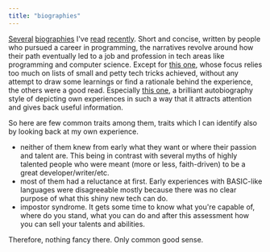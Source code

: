 ```yaml
---
title: "biographies"
---
```


[Several](http://www.pgbovine.net/how-i-learned-programming.htm) [biographies](http://mattdeboard.net/2011/11/23/how-i-became-a-programmer/) I've [read](https://www.kchodorow.com/blog/2010/11/30/how-i-became-a-programmer/) [recently](https://danluu.com/learning-to-program/). Short and concise, written by people who pursued a career in programming, the narratives revolve around how their path eventually led to a job and profession in tech areas like programming and computer science. Except for [this one](https://github.com/tarmstrong/longcv/blob/master/bio.md), whose focus relies too much on lists of small and petty tech tricks achieved, without any attempt to draw some learnings or find a rationale behind the experience, the others were a good read. Especially [this one](https://danluu.com/learning-to-program/), a brilliant autobiography
style of depicting own experiences in such a way that it attracts attention and gives back useful information.

So here are few common traits among them, traits which I can identify also by looking back at my own experience.

- neither of them knew from early what they want or where their passion and talent are. This being in contrast with several myths of highly talented people who were meant (more or less, faith-driven) to be a great developer/writer/etc.
- most of them had a reluctance at first. Early experiences with BASIC-like languages were disagreeable mostly because there was no clear purpose of what this shiny new tech can do.
- impostor syndrome. It gets some time to know what you're capable of, where do you stand, what you can do and after this assessment how you can sell your talents and abilities.

Therefore, nothing fancy there. Only common good sense. 

